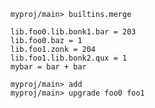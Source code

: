 ```ucm:hide
myproj/main> builtins.merge
```

```unison
lib.foo0.lib.bonk1.bar = 203
lib.foo0.baz = 1
lib.foo1.zonk = 204
lib.foo1.lib.bonk2.qux = 1
mybar = bar + bar
```

```ucm:error
myproj/main> add
myproj/main> upgrade foo0 foo1
```
